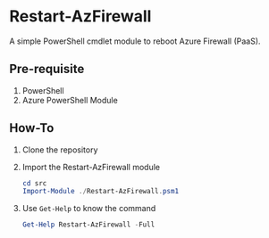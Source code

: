 # Restart-AzFirewall

A simple PowerShell cmdlet module to reboot Azure Firewall (PaaS).

## Pre-requisite

1. PowerShell
2. Azure PowerShell Module

## How-To

1. Clone the repository
2. Import the Restart-AzFirewall module

	```powershell
	cd src
	Import-Module ./Restart-AzFirewall.psm1
	```

3. Use `Get-Help` to know the command

	```powershell
	Get-Help Restart-AzFirewall -Full
	```
